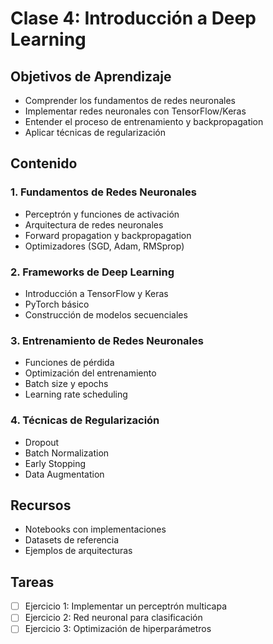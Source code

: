 # Clase 4: Introducción a Deep Learning

## Objetivos de Aprendizaje
- Comprender los fundamentos de redes neuronales
- Implementar redes neuronales con TensorFlow/Keras
- Entender el proceso de entrenamiento y backpropagation
- Aplicar técnicas de regularización

## Contenido

### 1. Fundamentos de Redes Neuronales
- Perceptrón y funciones de activación
- Arquitectura de redes neuronales
- Forward propagation y backpropagation
- Optimizadores (SGD, Adam, RMSprop)

### 2. Frameworks de Deep Learning
- Introducción a TensorFlow y Keras
- PyTorch básico
- Construcción de modelos secuenciales

### 3. Entrenamiento de Redes Neuronales
- Funciones de pérdida
- Optimización del entrenamiento
- Batch size y epochs
- Learning rate scheduling

### 4. Técnicas de Regularización
- Dropout
- Batch Normalization
- Early Stopping
- Data Augmentation

## Recursos
- Notebooks con implementaciones
- Datasets de referencia
- Ejemplos de arquitecturas

## Tareas
- [ ] Ejercicio 1: Implementar un perceptrón multicapa
- [ ] Ejercicio 2: Red neuronal para clasificación
- [ ] Ejercicio 3: Optimización de hiperparámetros
